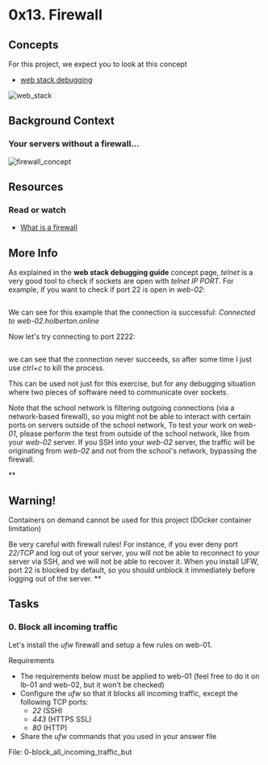 # 0x13. Firewall

## Concepts
For this project, we expect you to look at this concept
* [web stack debugging]()

![web_stack]()

## Background Context
### Your servers without a firewall...

![firewall_concept]()

## Resources
### Read or watch
* [What is a firewall]()

## More Info
As explained in the **web stack debugging guide** concept page, *telnet* is a very good tool to check if sockets are open with *telnet IP PORT*. For example, if you want to check if port 22 is open in *web-02*:

```

```

We can see for this example that the connection is successful: *Connected to web-02.holberton.online*

Now let's try connecting to port 2222:

```

```

we can see that the connection never succeeds, so after some time I just use *ctrl+c* to kill the process.

This can be used not just for this exercise, but for any debugging situation where two pieces of software need to communicate over sockets.

Note that the school network is filtering outgoing connections (via a network-based firewall), so you might not be able to interact with certain ports on servers outside of the school network, To test your work on *web-01*, please perform the test from outside of the school network, like from your *web-02* server. If you SSH into your *web-02* server, the traffic will be originating from *web-02* and not from the school's network, bypassing the firewall.

**
## Warning!
Containers on demand cannot be used for this project (DOcker container limitation)

Be very careful with firewall rules! For instance, if you ever deny port *22/TCP* and log out of your server, you will not be able to reconnect to your server via SSH, and we will not be able to recover it. When you install UFW, port 22 is blocked by default, so you should unblock it immediately before logging out of the server.
**

## Tasks
### 0. Block all incoming traffic
Let's install the *ufw* firewall and setup a few rules on web-01.

Requirements
* The requirements below must be applied to web-01 (feel free to do it on lb-01 and web-02, but it won't be checked)
* Configure the *ufw* so that it blocks all incoming traffic, except the following TCP ports:
	* *22* (SSH)
	* *443* (HTTPS SSL)
	* *80* (HTTP)
* Share the *ufw* commands that you used in your answer file

File: 0-block_all_incoming_traffic_but
